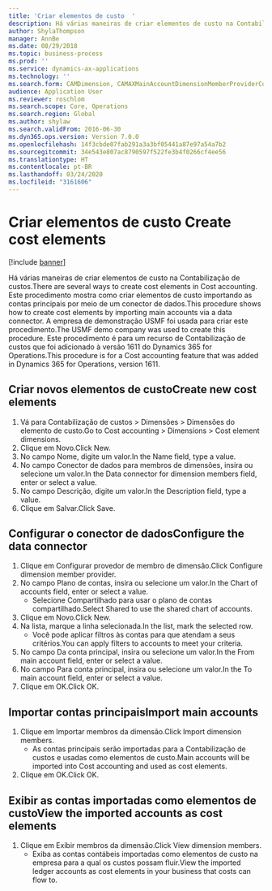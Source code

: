 ```yaml
---
title: 'Criar elementos de custo  '
description: Há várias maneiras de criar elementos de custo na Contabilização de custos.
author: ShylaThompson
manager: AnnBe
ms.date: 08/29/2018
ms.topic: business-process
ms.prod: ''
ms.service: dynamics-ax-applications
ms.technology: ''
ms.search.form: CAMDimension, CAMAXMainAccountDimensionMemberProviderConfiguration, CAMDimensionMember
audience: Application User
ms.reviewer: roschlom
ms.search.scope: Core, Operations
ms.search.region: Global
ms.author: shylaw
ms.search.validFrom: 2016-06-30
ms.dyn365.ops.version: Version 7.0.0
ms.openlocfilehash: 14f3cbde07fab291a3a3bf05441a87e97a54a7b2
ms.sourcegitcommit: 34e543e807ac8790597f522fe3b4f0266cf4ee56
ms.translationtype: HT
ms.contentlocale: pt-BR
ms.lasthandoff: 03/24/2020
ms.locfileid: "3161606"
---
```

# <a name="create-cost-elements"></a><span data-ttu-id="edcae-103">Criar elementos de custo  </span><span class="sxs-lookup"><span data-stu-id="edcae-103">Create cost elements</span></span> 

[!include [banner](../../includes/banner.md)]

<span data-ttu-id="edcae-104">Há várias maneiras de criar elementos de custo na Contabilização de custos.</span><span class="sxs-lookup"><span data-stu-id="edcae-104">There are several ways to create cost elements in Cost accounting.</span></span> <span data-ttu-id="edcae-105">Este procedimento mostra como criar elementos de custo importando as contas principais por meio de um conector de dados.</span><span class="sxs-lookup"><span data-stu-id="edcae-105">This procedure shows how to create cost elements by importing main accounts via a data connector.</span></span> <span data-ttu-id="edcae-106">A empresa de demonstração USMF foi usada para criar este procedimento.</span><span class="sxs-lookup"><span data-stu-id="edcae-106">The USMF demo company was used to create this procedure.</span></span> <span data-ttu-id="edcae-107">Este procedimento é para um recurso de Contabilização de custos que foi adicionado à versão 1611 do Dynamics 365 for Operations.</span><span class="sxs-lookup"><span data-stu-id="edcae-107">This procedure is for a Cost accounting feature that was added in Dynamics 365 for Operations, version 1611.</span></span>


## <a name="create-new-cost-elements"></a><span data-ttu-id="edcae-108">Criar novos elementos de custo</span><span class="sxs-lookup"><span data-stu-id="edcae-108">Create new cost elements</span></span>
1. <span data-ttu-id="edcae-109">Vá para Contabilização de custos > Dimensões > Dimensões do elemento de custo.</span><span class="sxs-lookup"><span data-stu-id="edcae-109">Go to Cost accounting > Dimensions > Cost element dimensions.</span></span>
2. <span data-ttu-id="edcae-110">Clique em Novo.</span><span class="sxs-lookup"><span data-stu-id="edcae-110">Click New.</span></span>
3. <span data-ttu-id="edcae-111">No campo Nome, digite um valor.</span><span class="sxs-lookup"><span data-stu-id="edcae-111">In the Name field, type a value.</span></span>
4. <span data-ttu-id="edcae-112">No campo Conector de dados para membros de dimensões, insira ou selecione um valor.</span><span class="sxs-lookup"><span data-stu-id="edcae-112">In the Data connector for dimension members field, enter or select a value.</span></span>
5. <span data-ttu-id="edcae-113">No campo Descrição, digite um valor.</span><span class="sxs-lookup"><span data-stu-id="edcae-113">In the Description field, type a value.</span></span>
6. <span data-ttu-id="edcae-114">Clique em Salvar.</span><span class="sxs-lookup"><span data-stu-id="edcae-114">Click Save.</span></span>

## <a name="configure-the-data-connector"></a><span data-ttu-id="edcae-115">Configurar o conector de dados</span><span class="sxs-lookup"><span data-stu-id="edcae-115">Configure the data connector</span></span>
1. <span data-ttu-id="edcae-116">Clique em Configurar provedor de membro de dimensão.</span><span class="sxs-lookup"><span data-stu-id="edcae-116">Click Configure dimension member provider.</span></span>
2. <span data-ttu-id="edcae-117">No campo Plano de contas, insira ou selecione um valor.</span><span class="sxs-lookup"><span data-stu-id="edcae-117">In the Chart of accounts field, enter or select a value.</span></span>
    * <span data-ttu-id="edcae-118">Selecione Compartilhado para usar o plano de contas compartilhado.</span><span class="sxs-lookup"><span data-stu-id="edcae-118">Select Shared to use the shared chart of accounts.</span></span>  
3. <span data-ttu-id="edcae-119">Clique em Novo.</span><span class="sxs-lookup"><span data-stu-id="edcae-119">Click New.</span></span>
4. <span data-ttu-id="edcae-120">Na lista, marque a linha selecionada.</span><span class="sxs-lookup"><span data-stu-id="edcae-120">In the list, mark the selected row.</span></span>
    * <span data-ttu-id="edcae-121">Você pode aplicar filtros às contas para que atendam a seus critérios.</span><span class="sxs-lookup"><span data-stu-id="edcae-121">You can apply filters to accounts to meet your criteria.</span></span>  
5. <span data-ttu-id="edcae-122">No campo Da conta principal, insira ou selecione um valor.</span><span class="sxs-lookup"><span data-stu-id="edcae-122">In the From main account field, enter or select a value.</span></span>
6. <span data-ttu-id="edcae-123">No campo Para conta principal, insira ou selecione um valor.</span><span class="sxs-lookup"><span data-stu-id="edcae-123">In the To main account field, enter or select a value.</span></span>
7. <span data-ttu-id="edcae-124">Clique em OK.</span><span class="sxs-lookup"><span data-stu-id="edcae-124">Click OK.</span></span>

## <a name="import-main-accounts"></a><span data-ttu-id="edcae-125">Importar contas principais</span><span class="sxs-lookup"><span data-stu-id="edcae-125">Import main accounts</span></span>
1. <span data-ttu-id="edcae-126">Clique em Importar membros da dimensão.</span><span class="sxs-lookup"><span data-stu-id="edcae-126">Click Import dimension members.</span></span>
    * <span data-ttu-id="edcae-127">As contas principais serão importadas para a Contabilização de custos e usadas como elementos de custo.</span><span class="sxs-lookup"><span data-stu-id="edcae-127">Main accounts will be imported into Cost accounting and used as cost elements.</span></span>  
2. <span data-ttu-id="edcae-128">Clique em OK.</span><span class="sxs-lookup"><span data-stu-id="edcae-128">Click OK.</span></span>

## <a name="view-the-imported-accounts-as-cost-elements"></a><span data-ttu-id="edcae-129">Exibir as contas importadas como elementos de custo</span><span class="sxs-lookup"><span data-stu-id="edcae-129">View the imported accounts as cost elements</span></span>
1. <span data-ttu-id="edcae-130">Clique em Exibir membros da dimensão.</span><span class="sxs-lookup"><span data-stu-id="edcae-130">Click View dimension members.</span></span>
    * <span data-ttu-id="edcae-131">Exiba as contas contábeis importadas como elementos de custo na empresa para a qual os custos possam fluir.</span><span class="sxs-lookup"><span data-stu-id="edcae-131">View the imported ledger accounts as cost elements in your business that costs can flow to.</span></span>  

